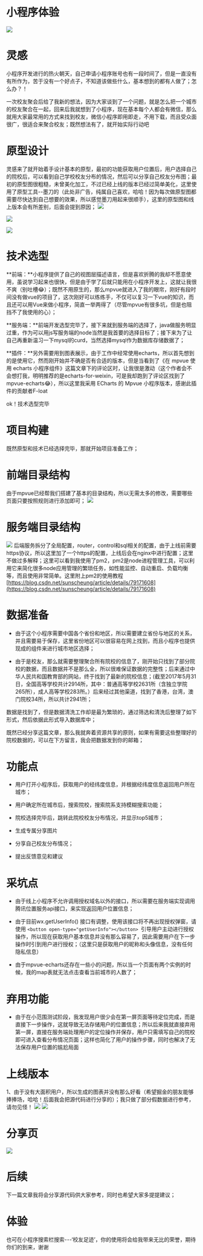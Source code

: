 # 小程序体验

![](https://user-gold-cdn.xitu.io/2018/8/7/165134f207caa589?imageView2/0/w/1280/h/960/format/webp/ignore-error/1)

# 灵感
小程序开发进行的热火朝天，自己申请小程序账号也有一段时间了，但是一直没有有所作为，苦于没有一个好点子，不知道该做些什么，基本想到的都有人做了；怎么办？！

一次校友聚会后给了我新的想法，因为大家谈到了一个问题，就是怎么把一个城市的校友聚合在一起，回来后我就想到了小程序，现在基本每个人都会有微信，那么就用大家最常用的方式来找到校友，微信小程序即用即走，不用下载，而且受众面很广，很适合来聚合校友；既然想法有了，就开始实际行动吧

# 原型设计
灵感来了就开始着手设计基本的原型，最初的功能获取用户位置后，用户选择自己的院校后，可以看到自己学校校友分布的情况，然后可以分享自己校友分布图；最初的原型图很粗糙，未曾美化加工，不过已经上线的版本已经过简单美化，这里使用了原型工具--墨刀的（此处非广告，纯属自己喜欢，哈哈！因为每次做原型图都需要尽快达到自己想要的效果，所以感觉墨刀用起来很顺手），这里的原型图和线上版本会有所差别，后面会提到原因；
![](https://user-gold-cdn.xitu.io/2018/8/7/1651336a6c5559f7?imageView2/0/w/1280/h/960/format/webp/ignore-error/1)


![](https://user-gold-cdn.xitu.io/2018/8/7/1651339bace5b895?imageView2/0/w/1280/h/960/format/webp/ignore-error/1)


![](https://user-gold-cdn.xitu.io/2018/8/7/165133a84d8f98ae?imageView2/0/w/1280/h/960/format/webp/ignore-error/1)
# 技术选型
**前端：**小程序提供了自己的视图层描述语言，但是喜欢折腾的我却不愿意使用，虽说学习起来也很快，但是由于学了后就只能用在小程序开发上，这就让我很不爽（别吐槽😂）；既然不用原生的，那么mpvue就进入了我的眼帘，刚好有段时间没有做vue的项目了，这次刚好可以练练手，不仅可以复习一下vue的知识，而且还可以用Vue来做小程序，简直一举两得了（尽管mpvue有很多坑，但是也阻挡不了我使用的心）；

**服务端：**前端开发选型完毕了，接下来就到服务端的选择了，java做服务明显过重，作为可以用js写服务端的node当然是我首要的选择目标了；接下来为了让自己再重新温习一下mysql的curd，当然选择mysql作为数据库存储数据了；

**插件：**另外需要用到图表展示，由于工作中经常使用echarts，所以首先想到的是使用它，然而刚开始并不确是否有合适的版本，但是当看到了《在 mpvue 使用 echarts 小程序组件》这篇文章下的评论区时，让我很是激动（这个作者会不会想打我，明明推荐的是echarts-for-weixin，可是我却跑到了评论区找到了mpvue-echarts😂），所以这里我采用 ECharts 的 Mpvue 小程序版本，感谢此插件的贡献者F-loat

ok！技术选型完毕

# 项目构建
既然原型和技术已经选择完毕，那就开始项目准备工作；

# 前端目录结构
由于mpvue已经帮我们搭建了基本的目录结构，所以无需太多的修改，需要哪些页面只要按照规则进行添加即可；
![](https://user-gold-cdn.xitu.io/2018/8/7/1651345889a0acee?imageView2/0/w/1280/h/960/format/webp/ignore-error/1)
# 服务端目录结构
![](https://user-gold-cdn.xitu.io/2018/8/7/165134674410aa75?imageView2/0/w/1280/h/960/format/webp/ignore-error/1)
后端服务拆分了全局配置，router，control和sql相关的配置，由于上线前需要https协议，所以这里加了一个https的配置，上线后会在nginx中进行配置；这里不做过多解释；这里可以看到我使用了pm2，pm2是node进程管理工具，可以利用它来简化很多node应用管理的繁琐任务，如性能监控、自动重启、负载均衡等，而且使用非常简单。这里附上pm2的使用教程[https://blog.csdn.net/sunscheung/article/details/79171608](https://blog.csdn.net/sunscheung/article/details/79171608)



# 数据准备
- 由于这个小程序需要中国各个省份和地区，所以需要建立省份与地区的关系，并且需要易于保存，这里省份地区可以很容易在网上找到，而且小程序也提供现成的组件来进行城市地区选择；

- 由于是校友，那么就需要整理聚合所有院校的信息了，刚开始只找到了部分院校的数据，而且数据并不是那么全，所以很难保证数据的完整性；后来通过中华人民共和国教育部的网站，终于找到了最新的院校信息；(截至2017年5月31日，全国高等学校共计2914所，其中：普通高等学校2631所（含独立学院265所），成人高等学校283所。）后来经过其他渠道，找到了香港，台湾，澳门院校34所，所以共计2941所；

数据是找到了，但是数据清洗工作却是最为繁琐的，通过筛选和清洗后整理了如下形式，然后依据此形式导入数据库中；

既然已经分享这篇文章，那么我就奔着资源共享的原则，如果有需要这些整理好的院校数据的，可以在下方留言，我会把数据发到你的邮箱；


# 功能点
- 用户打开小程序后，获取用户的经纬度信息，并根据经纬度信息返回用户所在城市；

- 用户确定所在城市后，搜索院校，搜索院系支持模糊搜索功能；

- 院校选择完毕后，跳转此院校校友分布情况，并显示top5城市；

- 生成专属分享图片

- 分享自己校友分布情况；

- 提出反馈意见和建议

# 采坑点
- 由于线上小程序不允许调用授权域名以外的接口，所以需要在服务端实现调用腾讯位置服务api接口，来实现返回用户位置信息；

- 由于目前wx.getUserInfo() 接口有调整，使用该接口将不再出现授权弹窗，请使用 `<button open-type="getUserInfo"></button> `引导用户主动进行授权操作，所以现在获取用户基本信息并没有那么容易了，因此需要用户在下一步操作时引到用户进行授权；（这里只是获取用户的昵称和头像信息，没有任何隐私信息）

- 由于mpvue-echarts还存在一些小的问题，所以当一个页面有两个实例的时候，我的map表就无法点击查看当前城市的人数了；

# 弃用功能
- 由于在小范围测试阶段，我发现用户很少会在第一屏页面等待定位完成，而是直接下一步操作，这就导致无法存储用户的位置信息；所以后来我就直接弃用第一屏，直接在服务端处理用户的定位操作并保存，用户只需填写自己的院校即可进入查看分布情况页面；这样也简化了用户的操作步骤，同时也解决了无法保存用户位置的尴尬局面

# 上线版本
1、由于没有大面积用户，所以生成的图表并没有那么好看（希望掘金的朋友能够捧捧场，哈哈！后面我会把源代码进行分享的）；我只做了部分假数据进行参考，请勿见怪！
![](https://user-gold-cdn.xitu.io/2018/8/31/1658ef91fe436cba?imageView2/0/w/1280/h/960/format/webp/ignore-error/1)
![](https://user-gold-cdn.xitu.io/2018/8/31/1658ef970e6f96b7?imageView2/0/w/1280/h/960/format/webp/ignore-error/1)

# 分享页
![](https://user-gold-cdn.xitu.io/2018/8/31/1658efa147068d48?imageView2/0/w/1280/h/960/format/webp/ignore-error/1)

# 后续
下一篇文章我将会分享源代码供大家参考，同时也希望大家多提提建议；

# 体验
也可在小程序搜索栏搜索---‘校友足迹’，你的使用将会给我带来无比的荣誉，期待你们的到来，谢谢



